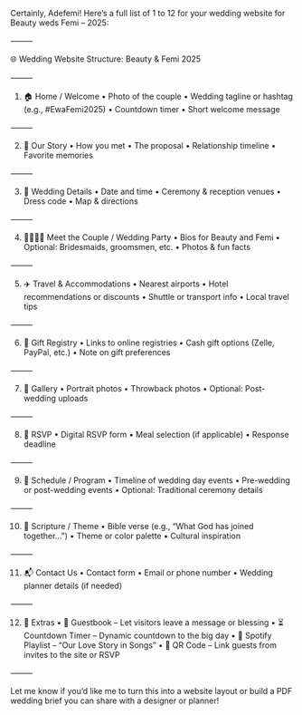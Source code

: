 Certainly, Adefemi! Here’s a full list of 1 to 12 for your wedding website for Beauty weds Femi – 2025:

⸻

🌐 Wedding Website Structure: Beauty & Femi 2025

⸻

1. 🏠 Home / Welcome
	•	Photo of the couple
	•	Wedding tagline or hashtag (e.g., #EwaFemi2025)
	•	Countdown timer
	•	Short welcome message

⸻

2. 💑 Our Story
	•	How you met
	•	The proposal
	•	Relationship timeline
	•	Favorite memories

⸻

3. 💍 Wedding Details
	•	Date and time
	•	Ceremony & reception venues
	•	Dress code
	•	Map & directions

⸻

4. 👰🏾🤵🏾 Meet the Couple / Wedding Party
	•	Bios for Beauty and Femi
	•	Optional: Bridesmaids, groomsmen, etc.
	•	Photos & fun facts

⸻

5. ✈️ Travel & Accommodations
	•	Nearest airports
	•	Hotel recommendations or discounts
	•	Shuttle or transport info
	•	Local travel tips

⸻

6. 🎁 Gift Registry
	•	Links to online registries
	•	Cash gift options (Zelle, PayPal, etc.)
	•	Note on gift preferences

⸻

7. 📸 Gallery
	•	Portrait photos
	•	Throwback photos
	•	Optional: Post-wedding uploads

⸻

8. 📝 RSVP
	•	Digital RSVP form
	•	Meal selection (if applicable)
	•	Response deadline

⸻

9. 📖 Schedule / Program
	•	Timeline of wedding day events
	•	Pre-wedding or post-wedding events
	•	Optional: Traditional ceremony details

⸻

10. 📜 Scripture / Theme
	•	Bible verse (e.g., “What God has joined together…”)
	•	Theme or color palette
	•	Cultural inspiration

⸻

11. 📬 Contact Us
	•	Contact form
	•	Email or phone number
	•	Wedding planner details (if needed)

⸻

12. 🎉 Extras
	•	💌 Guestbook – Let visitors leave a message or blessing
	•	⏳ Countdown Timer – Dynamic countdown to the big day
	•	🎵 Spotify Playlist – “Our Love Story in Songs”
	•	📱 QR Code – Link guests from invites to the site or RSVP

⸻

Let me know if you’d like me to turn this into a website layout or build a PDF wedding brief you can share with a designer or planner!